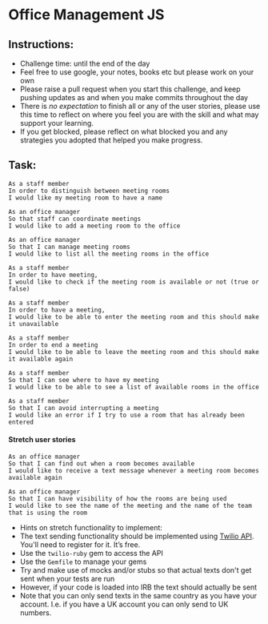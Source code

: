 # Office Management JS

## Instructions:
* Challenge time: until the end of the day
* Feel free to use google, your notes, books etc but please work on your own
* Please raise a pull request when you start this challenge, and keep pushing updates as and when you make commits throughout the day
* There is *no expectation* to finish all or any of the user stories, please use this time to reflect on where you feel you are with the skill and what may support your learning.
* If you get blocked, please reflect on what blocked you and any strategies you adopted that helped you make progress.

## Task:

```
As a staff member
In order to distinguish between meeting rooms
I would like my meeting room to have a name
```

```
As an office manager
So that staff can coordinate meetings
I would like to add a meeting room to the office
```

```
As an office manager
So that I can manage meeting rooms
I would like to list all the meeting rooms in the office
```

```
As a staff member
In order to have meeting,
I would like to check if the meeting room is available or not (true or false)
```

```
As a staff member
In order to have a meeting,
I would like to be able to enter the meeting room and this should make it unavailable
```

```
As a staff member
In order to end a meeting
I would like to be able to leave the meeting room and this should make it available again
```

```
As a staff member
So that I can see where to have my meeting
I would like to be able to see a list of available rooms in the office
```

```
As a staff member
So that I can avoid interrupting a meeting
I would like an error if I try to use a room that has already been entered
```

#### Stretch user stories

```
As an office manager
So that I can find out when a room becomes available
I would like to receive a text message whenever a meeting room becomes available again
```

```
As an office manager
So that I can have visibility of how the rooms are being used
I would like to see the name of the meeting and the name of the team that is using the room
```

* Hints on stretch functionality to implement:
* The text sending functionality should be implemented using [Twilio API](https://www.twilio.com/docs/usage/api). You'll need to register for it. It’s free.
* Use the `twilio-ruby` gem to access the API
* Use the `Gemfile` to manage your gems
* Try and make use of mocks and/or stubs so that actual texts don't get sent when your tests are run
* However, if your code is loaded into IRB the text should actually be sent
* Note that you can only send texts in the same country as you have your account. I.e. if you have a UK account you can only send to UK numbers.

